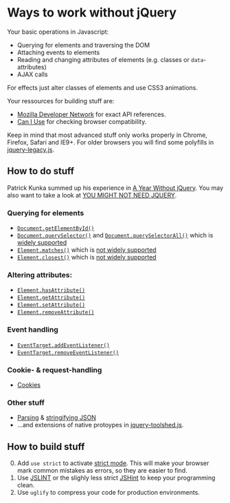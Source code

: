 Ways to work without jQuery
===========================
Your basic operations in Javascript:

* Querying for elements and traversing the DOM
* Attaching events to elements
* Reading and changing attributes of elements (e.g. classes or `data`-attributes)
* AJAX calls

For effects just alter classes of elements and use CSS3 animations.

Your ressources for building stuff are:

* [Mozilla Developer Network](https://developer.mozilla.org/en-US/docs/Web/API) for exact API references.
* [Can I Use](http://caniuse.com/) for checking browser compatibility.

Keep in mind that most advanced stuff only works properly in Chrome, Firefox, Safari and IE9+. For older browsers you will find some polyfills in [jquery-legacy.js](../src/jquery-legacy.js).

How to do stuff
---------------------
 
Patrick Kunka summed up his experience in [A Year Without jQuery](http://blog.wearecolony.com/a-year-without-jquery/). You may also want to take a look at [YOU MIGHT NOT NEED JQUERY](http://youmightnotneedjquery.com/).

### Querying for elements

* [`Document.getElementById()`](https://developer.mozilla.org/en-US/docs/Web/API/Document/getElementById)
* [`Document.querySelector()`](https://developer.mozilla.org/en-US/docs/Web/API/Document/querySelector) and [`Document.querySelectorAll()`](https://developer.mozilla.org/en-US/docs/Web/API/Document/querySelectorAll) which is [widely supported](http://caniuse.com/#feat=queryselector)
* [`Element.matches()`](https://developer.mozilla.org/en-US/docs/Web/API/Element/matches) which is [not widely supported](http://caniuse.com/#feat=matchesselector)
* [`Element.closest()`](https://developer.mozilla.org/en-US/docs/Web/API/Element/closest) which is [not widely supported](http://caniuse.com/#feat=element-closest)

### Altering attributes:

* [`Element.hasAttribute()`](https://developer.mozilla.org/en-US/docs/Web/API/Element/hasAttribute)
* [`Element.getAttribute()`](https://developer.mozilla.org/en-US/docs/Web/API/Element/getAttribute)
* [`Element.setAttribute()`](https://developer.mozilla.org/en-US/docs/Web/API/Element/setAttribute)
* [`Element.removeAttribute()`](https://developer.mozilla.org/en-US/docs/Web/API/Element/removeAttribute)

### Event handling

* [`EventTarget.addEventListener()`](https://developer.mozilla.org/en-US/docs/Web/API/EventTarget/addEventListener)
* [`EventTarget.removeEventListener()`](https://developer.mozilla.org/en-US/docs/Web/API/EventTarget/removeEventListener)

### Cookie- & request-handling

* [Cookies](https://developer.mozilla.org/en-US/docs/Web/API/Document/cookie)

### Other stuff

* [Parsing](https://developer.mozilla.org/en-US/docs/Web/JavaScript/Reference/Global_Objects/JSON/parse) & [stringifying JSON](https://developer.mozilla.org/en-US/docs/Web/JavaScript/Reference/Global_Objects/JSON/stringify)
* …and extensions of native protoypes in [jquery-toolshed.js](../src/jquery-toolshed.js).

How to build stuff
------------------

0. Add `use strict` to activate [strict mode](https://developer.mozilla.org/en-US/docs/Web/JavaScript/Reference/Strict_mode). This will make your browser mark common mistakes as errors, so they are easier to find.
1. Use [JSLINT](https://github.com/stephenmathieson/grunt-jslint) or the slighly less strict [JSHint](https://github.com/gruntjs/grunt-contrib-jshint) to keep your programming clean.
2. Use `uglify` to compress your code for production environments.
